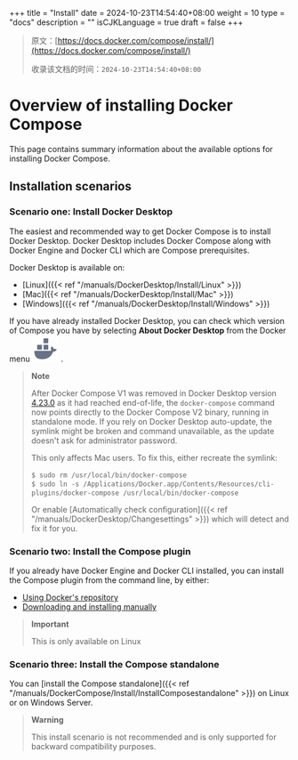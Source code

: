 +++
title = "Install"
date = 2024-10-23T14:54:40+08:00
weight = 10
type = "docs"
description = ""
isCJKLanguage = true
draft = false
+++

> 原文：[https://docs.docker.com/compose/install/](https://docs.docker.com/compose/install/)
>
> 收录该文档的时间：`2024-10-23T14:54:40+08:00`

# Overview of installing Docker Compose

This page contains summary information about the available options for installing Docker Compose.

## Installation scenarios

### Scenario one: Install Docker Desktop

The easiest and recommended way to get Docker Compose is to install Docker Desktop. Docker Desktop includes Docker Compose along with Docker Engine and Docker CLI which are Compose prerequisites.

Docker Desktop is available on:

- [Linux]({{< ref "/manuals/DockerDesktop/Install/Linux" >}})
- [Mac]({{< ref "/manuals/DockerDesktop/Install/Mac" >}})
- [Windows]({{< ref "/manuals/DockerDesktop/Install/Windows" >}})

If you have already installed Docker Desktop, you can check which version of Compose you have by selecting **About Docker Desktop** from the Docker menu ![whale menu](_index_img/whale-x.svg) .

> **Note**
>
> 
>
> After Docker Compose V1 was removed in Docker Desktop version [4.23.0](https://docs.docker.com/desktop/release-notes/#4230) as it had reached end-of-life, the `docker-compose` command now points directly to the Docker Compose V2 binary, running in standalone mode. If you rely on Docker Desktop auto-update, the symlink might be broken and command unavailable, as the update doesn't ask for administrator password.
>
> This only affects Mac users. To fix this, either recreate the symlink:
>
> 
>
> ```console
> $ sudo rm /usr/local/bin/docker-compose
> $ sudo ln -s /Applications/Docker.app/Contents/Resources/cli-plugins/docker-compose /usr/local/bin/docker-compose
> ```
>
> Or enable [Automatically check configuration]({{< ref "/manuals/DockerDesktop/Changesettings" >}}) which will detect and fix it for you.

### Scenario two: Install the Compose plugin

If you already have Docker Engine and Docker CLI installed, you can install the Compose plugin from the command line, by either:

- [Using Docker's repository](https://docs.docker.com/compose/install/linux/#install-using-the-repository)
- [Downloading and installing manually](https://docs.docker.com/compose/install/linux/#install-the-plugin-manually)

> **Important**
>
> 
>
> This is only available on Linux

### Scenario three: Install the Compose standalone

You can [install the Compose standalone]({{< ref "/manuals/DockerCompose/Install/InstallComposestandalone" >}}) on Linux or on Windows Server.

> **Warning**
>
> 
>
> This install scenario is not recommended and is only supported for backward compatibility purposes.
